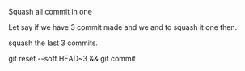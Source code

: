 Squash all commit in one

Let say if we have 3 commit made and we and to squash it one then.

squash the last 3 commits.

git reset --soft HEAD~3 &&
git commit
